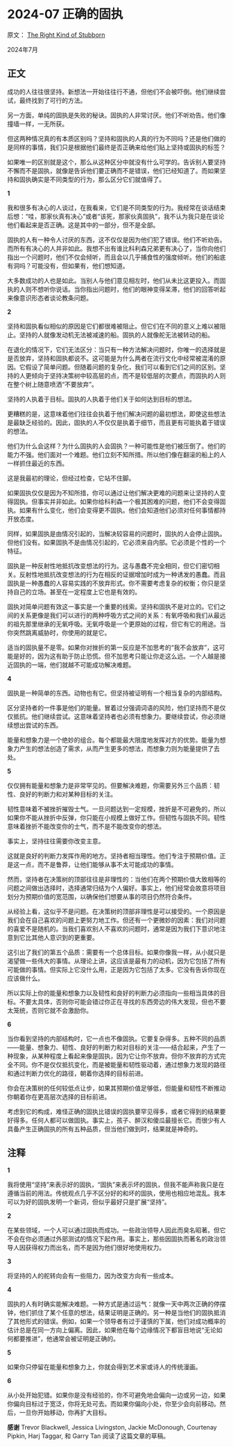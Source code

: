 # 2024-07 正确的固执

原文： [The Right Kind of Stubborn](https://www.paulgraham.com/persistence.html)

2024年7月

## 正文

成功的人往往很坚持。新想法一开始往往行不通，但他们不会被吓倒。他们继续尝试，最终找到了可行的方法。

另一方面，单纯的固执是失败的秘诀。固执的人非常讨厌。他们不听劝告。他们像撞墙一样，一无所获。

但这两种情况真的有本质区别吗？坚持和固执的人真的行为不同吗？还是他们做的是同样的事情，我们只是根据他们最终是否正确来给他们贴上坚持或固执的标签？

如果唯一的区别就是这个，那么从这种区分中就没有什么可学的。告诉别人要坚持不懈而不是固执，就像是告诉他们要正确而不是错误，他们已经知道了。而如果坚持和固执确实是不同类型的行为，那么区分它们就值得了。

**1**

我和很多有决心的人谈过，在我看来，它们是不同类型的行为。我经常在谈话结束后想：“哇，那家伙真有决心”或者“该死，那家伙真固执”，我不认为我只是在谈论他们看起来是否正确。这是其中的一部分，但不是全部。

固执的人有一种令人讨厌的东西，这不仅仅是因为他们犯了错误。他们不听劝告。而所有有决心的人并非如此。我想不出有谁比科利森兄弟更有决心了，当你向他们指出一个问题时，他们不仅会倾听，而且会以几乎捕食性的强度倾听。他们的船底有洞吗？可能没有，但如果有，他们想知道。

大多数成功的人也是如此。当别人与他们意见相左时，他们从未比这更投入。而固执的人则不想听你说话。当你指出问题时，他们的眼神变得呆滞，他们的回答听起来像意识形态者谈论教条问题。

**2**

坚持和固执看似相似的原因是它们都很难被阻止。但它们在不同的意义上难以被阻止。坚持的人就像发动机无法被减速的船。固执的人就像舵无法被转动的船。

在退化的情况下，它们无法区分：当只有一种方法解决问题时，你唯一的选择就是是否放弃，坚持和固执都说不。这可能是为什么两者在流行文化中经常被混淆的原因。它假设了简单问题。但随着问题的复杂化，我们可以看到它们之间的区别。坚持的人更倾向于坚持决策树中较高层的点，而不是较低层的次要点，而固执的人则在整个树上随意喷洒“不要放弃”。

坚持的人执着于目标。固执的人执着于他们关于如何达到目标的想法。

更糟糕的是，这意味着他们往往会执着于他们解决问题的最初想法，即使这些想法是最缺乏经验的。因此，固执的人不仅仅是执着于细节，而且更有可能执着于错误的想法。

他们为什么会这样？为什么固执的人会固执？一种可能性是他们被压倒了。他们的能力不强。他们面对一个难题。他们立刻不知所措。所以他们像在翻滚的船上的人一样抓住最近的东西。

这是我最初的理论，但经过检查，它站不住脚。

如果固执仅仅是因为不知所措，你可以通过让他们解决更难的问题来让坚持的人变得固执。但事实并非如此。如果你给科利森一个极其困难的问题，他们不会变得固执。如果有什么变化，他们会变得更不固执。他们会知道他们必须对任何事情都持开放态度。

同样，如果固执是由情况引起的，当解决较容易的问题时，固执的人会停止固执。但他们没有。如果固执不是由情况引起的，它必须来自内部。它必须是个性的一个特征。

固执是一种反射性地抵抗改变想法的行为。这与愚蠢不完全相同，但它们密切相关。反射性地抵抗改变想法的行为在相反的证据增加时成为一种诱发的愚蠢。而且固执是一种愚蠢的人容易实践的不放弃形式。你不需要考虑复杂的权衡；你只是坚持自己的立场。甚至在一定程度上它也是有效的。

固执对简单问题有效这一事实是一个重要的线索。坚持和固执不是对立的。它们之间的关系更像是我们可以进行的两种呼吸方式之间的关系：有氧呼吸和我们从最远的祖先那里继承的无氧呼吸。无氧呼吸是一个更原始的过程，但它有它的用途。当你突然跳离威胁时，你使用的就是它。

适当的固执量不是零。如果你对挫折的第一反应是不加思考的“我不会放弃”，这可能是好的，因为这有助于防止恐慌。但不加思考只能让你走这么远。一个人越是接近固执的一端，他们就越不可能成功解决难题。

**4**

固执是一种简单的东西。动物也有它。但坚持被证明有一个相当复杂的内部结构。

区分坚持者的一件事是他们的能量。冒着过分强调词语的风险，他们坚持而不是仅仅抵抗。他们继续尝试。这意味着坚持者也必须有想象力。要继续尝试，你必须继续想出尝试的东西。

能量和想象力是一个绝妙的组合。每个都能最大限度地发挥对方的优势。能量为想象力产生的想法创造了需求，从而产生更多的想法，而想象力则为能量提供了去处。

**5**

仅仅拥有能量和想象力是非常罕见的。但要解决难题，你需要另外三个品质：韧性、良好的判断力和对某种目标的关注。

韧性意味着不被挫折摧毁士气。一旦问题达到一定规模，挫折是不可避免的，所以如果你不能从挫折中反弹，你只能在小规模上做好工作。但韧性与固执不同。韧性意味着挫折不能改变你的士气，而不是不能改变你的想法。

事实上，坚持往往需要你改变主意。

这就是良好的判断力发挥作用的地方。坚持者相当理性。他们专注于预期价值。正是这一点，而不是鲁莽，让他们能够从事不太可能成功的事情。

然而，坚持者在决策树的顶部往往是非理性的：当他们在两个预期价值大致相等的问题之间做出选择时，选择通常归结为个人偏好。事实上，他们经常会故意将项目划分为预期价值的宽范围，以确保他们想要从事的项目仍然符合条件。

从经验上看，这似乎不是问题。在决策树的顶部非理性是可以接受的。一个原因是我们会在自己喜欢的问题上更努力地工作。但还有一个更微妙的因素：我们对问题的喜爱不是随机的。当我们喜欢别人不喜欢的问题时，通常是因为我们下意识地注意到它比其他人意识到的更重要。

这引出了我们的第五个品质：需要有一个总体目标。如果你像我一样，从小就只是渴望做一些伟大的事情。从理论上讲，这应该是最有力的动机，因为它包括了所有可能做的事情。但实际上它没什么用，正是因为它包括了太多。它没有告诉你现在应该做什么。

所以实际上你的能量和想象力以及韧性和良好的判断力必须指向一些相当具体的目标。不要太具体，否则你可能会错过你正在寻找的东西旁边的伟大发现，但也不要太笼统，否则它就不会激励你。

**6**

当你看到坚持的内部结构时，它一点也不像固执。它要复杂得多。五种不同的品质——能量、想象力、韧性、良好的判断力和对目标的关注——结合起来，产生了一种现象，从某种程度上看起来像是固执，因为它让你不放弃。但你不放弃的方式完全不同。你不是仅仅抵抗变化，而是被能量和韧性驱动着，通过想象力发现的路径和通过判断力优化的路径，朝着你选择的目标前进。

你会在决策树的任何较低点让步，如果其预期价值足够低，但能量和韧性不断推动你朝着你在更高层次选择的目标前进。

考虑到它的构成，难怪正确的固执比错误的固执要罕见得多，或者它得到的结果要好得多。任何人都可以做固执。事实上，孩子、醉汉和傻瓜最擅长它。而很少有人具备产生正确固执的所有五种品质，但当他们做到时，结果就是神奇的。

## 注释

**1**

我将使用“坚持”来表示好的固执，“固执”来表示坏的固执，但我不能声称我只是在遵循当前的用法。传统观点几乎不区分好的和坏的固执，使用也相应地混乱。我本可以为好的固执发明一个新词，但似乎最好只是扩展“坚持”。

**2**

在某些领域，一个人可以通过固执而成功。一些政治领导人因此而臭名昭著。但它不会在你必须通过外部测试的情况下起作用。事实上，那些因固执而著名的政治领导人因获得权力而出名，而不是因为他们很好地使用权力。

**3**

将坚持的人的舵转向会有一些阻力，因为改变方向有一些成本。

**4**

固执的人有时确实能解决难题。一种方式是通过运气：就像一天中两次正确的停摆钟，他们抓住了某个任意的想法，结果证明是正确的。另一种是当他们的固执抵消了其他形式的错误。例如，如果一个领导者有过于谨慎的下属，他们对成功概率的估计总是在同一方向上偏离。因此，如果他在每个边缘情况下都盲目地说“无论如何都要推进”，他通常会被证明是正确的。

**5**

如果你只停留在能量和想象力上，你就会得到艺术家或诗人的传统漫画。

**6**

从小处开始犯错。如果你是没有经验的，你不可避免地会偏向一边或另一边，如果你偏向目标过于宽泛，你将无处可去。而如果你偏向小处，你至少会向前移动。然后，一旦你开始移动，你再扩大目标。

**感谢** Trevor Blackwell, Jessica Livingston, Jackie McDonough, Courtenay Pipkin, Harj Taggar, 和 Garry Tan 阅读了这篇文章的草稿。